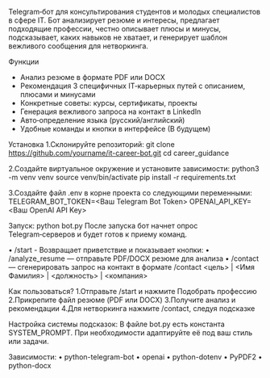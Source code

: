 Telegram‑бот для консультирования студентов и молодых специалистов в сфере IT.
Бот анализирует резюме и интересы, предлагает подходящие профессии, честно описывает плюсы и минусы, подсказывает, каких навыков не хватает, и генерирует шаблон вежливого сообщения для нетворкинга.

Функции
- Анализ резюме в формате PDF или DOCX
- Рекомендация 3 специфичных IT‑карьерных путей с описанием, плюсами и минусами
- Конкретные советы: курсы, сертификаты, проекты
- Генерация вежливого запроса на контакт в LinkedIn
- Авто‑определение языка (русский/английский)
- Удобные команды и кнопки в интерфейсе (В будущем)

Установка
1.Склонируйте репозиторий: 
    git clone https://github.com/yourname/it-career-bot.git
    cd career_guidance
    
2.Создайте виртуальное окружение и установите зависимости:
    python3 -m venv venv
    source venv/bin/activate
    pip install -r requirements.txt
    
3.Создайте файл .env в корне проекта со следующими переменными:
    TELEGRAM_BOT_TOKEN=<Ваш Telegram Bot Token>
    OPENAI_API_KEY=<Ваш OpenAI API Key>
    
Запуск:
  python bot.py
После запуска бот начнет опрос Telegram‑серверов и будет готов к приему команд.

• /start - Возвращает приветствие и показывает кнопки:
• /analyze_resume — отправьте PDF/DOCX резюме для анализа
• /contact — сгенерировать запрос на контакт в формате
/contact <цель> | <Имя Фамилия> | <должность> | <компания>

Как пользоваться?
  1.Отправьте /start и нажмите Подобрать профессию
  2.Прикрепите файл резюме (PDF или DOCX)
  3.Получите анализ и рекомендации
  4.Для нетворкинга нажмите /contact, следуя подсказке

Настройка системы подсказок: В файле bot.py есть константа SYSTEM_PROMPT. При необходимости адаптируйте её под ваш стиль или задачи.

Зависимости:
• python-telegram-bot
• openai
• python-dotenv
• PyPDF2
• python-docx
